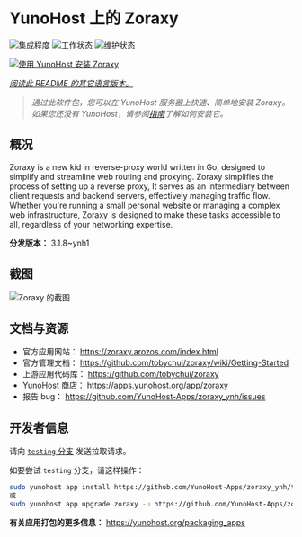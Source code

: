<!--
注意：此 README 由 <https://github.com/YunoHost/apps/tree/master/tools/readme_generator> 自动生成
请勿手动编辑。
-->

# YunoHost 上的 Zoraxy

[![集成程度](https://apps.yunohost.org/badge/integration/zoraxy)](https://ci-apps.yunohost.org/ci/apps/zoraxy/)
![工作状态](https://apps.yunohost.org/badge/state/zoraxy)
![维护状态](https://apps.yunohost.org/badge/maintained/zoraxy)

[![使用 YunoHost 安装 Zoraxy](https://install-app.yunohost.org/install-with-yunohost.svg)](https://install-app.yunohost.org/?app=zoraxy)

*[阅读此 README 的其它语言版本。](./ALL_README.md)*

> *通过此软件包，您可以在 YunoHost 服务器上快速、简单地安装 Zoraxy。*  
> *如果您还没有 YunoHost，请参阅[指南](https://yunohost.org/install)了解如何安装它。*

## 概况

Zoraxy is a new kid in reverse-proxy world written in Go, designed to simplify and streamline web routing and proxying. Zoraxy simplifies the process of setting up a reverse proxy, It serves as an intermediary between client requests and backend servers, effectively managing traffic flow. Whether you're running a small personal website or managing a complex web infrastructure, Zoraxy is designed to make these tasks accessible to all, regardless of your networking expertise.


**分发版本：** 3.1.8~ynh1

## 截图

![Zoraxy 的截图](./doc/screenshots/screenshot.png)

## 文档与资源

- 官方应用网站： <https://zoraxy.arozos.com/index.html>
- 官方管理文档： <https://github.com/tobychui/zoraxy/wiki/Getting-Started>
- 上游应用代码库： <https://github.com/tobychui/zoraxy>
- YunoHost 商店： <https://apps.yunohost.org/app/zoraxy>
- 报告 bug： <https://github.com/YunoHost-Apps/zoraxy_ynh/issues>

## 开发者信息

请向 [`testing` 分支](https://github.com/YunoHost-Apps/zoraxy_ynh/tree/testing) 发送拉取请求。

如要尝试 `testing` 分支，请这样操作：

```bash
sudo yunohost app install https://github.com/YunoHost-Apps/zoraxy_ynh/tree/testing --debug
或
sudo yunohost app upgrade zoraxy -u https://github.com/YunoHost-Apps/zoraxy_ynh/tree/testing --debug
```

**有关应用打包的更多信息：** <https://yunohost.org/packaging_apps>
